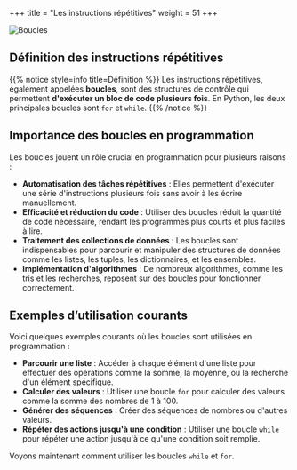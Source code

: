 +++
title = "Les instructions répétitives"
weight = 51
+++

![Boucles](../boucles.jpeg?width=20vw)

## Définition des instructions répétitives

{{% notice style=info title=Définition %}}
Les instructions répétitives, également appelées **boucles**, sont des structures de contrôle qui permettent **d'exécuter un bloc de code plusieurs fois**. 
En Python, les deux principales boucles sont `for` et `while`.
{{% /notice %}}

## Importance des boucles en programmation

Les boucles jouent un rôle crucial en programmation pour plusieurs raisons :
- **Automatisation des tâches répétitives** : Elles permettent d'exécuter une série d'instructions plusieurs fois sans avoir à les écrire manuellement.
- **Efficacité et réduction du code** : Utiliser des boucles réduit la quantité de code nécessaire, rendant les programmes plus courts et plus faciles à lire.
- **Traitement des collections de données** : Les boucles sont indispensables pour parcourir et manipuler des structures de données comme les listes, les tuples, les dictionnaires, et les ensembles.
- **Implémentation d'algorithmes** : De nombreux algorithmes, comme les tris et les recherches, reposent sur des boucles pour fonctionner correctement.

## Exemples d’utilisation courants

Voici quelques exemples courants où les boucles sont utilisées en programmation :

- **Parcourir une liste** : Accéder à chaque élément d'une liste pour effectuer des opérations comme la somme, la moyenne, ou la recherche d'un élément spécifique.
- **Calculer des valeurs** : Utiliser une boucle `for` pour calculer des valeurs comme la somme des nombres de 1 à 100.
- **Générer des séquences** : Créer des séquences de nombres ou d'autres valeurs.
- **Répéter des actions jusqu'à une condition** : Utiliser une boucle `while` pour répéter une action jusqu'à ce qu'une condition soit remplie.

Voyons maintenant comment utiliser les boucles `while` et `for`.
